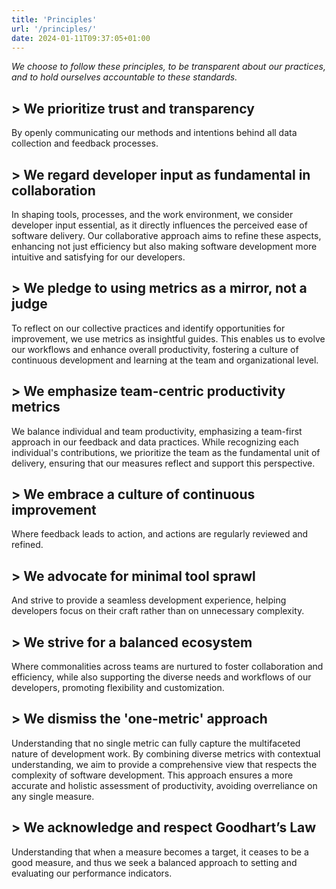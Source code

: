 ```yaml
---
title: 'Principles'
url: '/principles/'
date: 2024-01-11T09:37:05+01:00
---
```


_We choose to follow these principles, to be transparent about our practices, and to hold ourselves accountable to these standards._

## > We prioritize trust and transparency

By openly communicating our methods and intentions behind all data collection and feedback processes.

## > We regard developer input as fundamental in collaboration

In shaping tools, processes, and the work environment, we consider developer input essential, as it directly influences the perceived ease of software delivery. Our collaborative approach aims to refine these aspects, enhancing not just efficiency but also making software development more intuitive and satisfying for our developers.

## > We pledge to using metrics as a mirror, not a judge

To reflect on our collective practices and identify opportunities for improvement, we use metrics as insightful guides. This enables us to evolve our workflows and enhance overall productivity, fostering a culture of continuous development and learning at the team and organizational level.

## > We emphasize team-centric productivity metrics

We balance individual and team productivity, emphasizing a team-first approach in our feedback and data practices. While recognizing each individual's contributions, we prioritize the team as the fundamental unit of delivery, ensuring that our measures reflect and support this perspective.

## > We embrace a culture of continuous improvement

Where feedback leads to action, and actions are regularly reviewed and refined.

## > We advocate for minimal tool sprawl

And strive to provide a seamless development experience, helping developers focus on their craft rather than on unnecessary complexity.

## > We strive for a balanced ecosystem

Where commonalities across teams are nurtured to foster collaboration and efficiency, while also supporting the diverse needs and workflows of our developers, promoting flexibility and customization.

## > We dismiss the 'one-metric' approach

Understanding that no single metric can fully capture the multifaceted nature of development work. By combining diverse metrics with contextual understanding, we aim to provide a comprehensive view that respects the complexity of software development. This approach ensures a more accurate and holistic assessment of productivity, avoiding overreliance on any single measure.

## > We acknowledge and respect Goodhart’s Law

Understanding that when a measure becomes a target, it ceases to be a good measure, and thus we seek a balanced approach to setting and evaluating our performance indicators.
